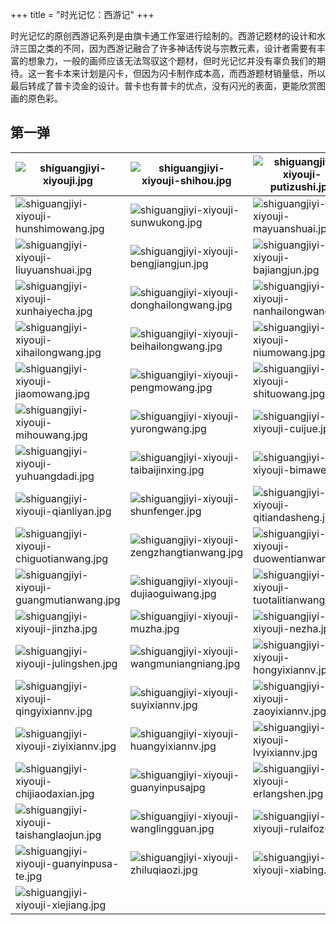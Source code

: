 +++
title = "时光记忆：西游记"
+++

时光记忆的原创西游记系列是由旗卡通工作室进行绘制的。西游记题材的设计和水浒三国之类的不同，因为西游记融合了许多神话传说与宗教元素，设计者需要有丰富的想象力，一般的画师应该无法驾驭这个题材，但时光记忆并没有辜负我们的期待。这一套卡本来计划是闪卡，但因为闪卡制作成本高，而西游题材销量低，所以最后转成了普卡烫金的设计。普卡也有普卡的优点，没有闪光的表面，更能欣赏图画的原色彩。

## 第一弹

|![shiguangjiyi-xiyouji.jpg](https://guanqr-com.oss-cn-hangzhou.aliyuncs.com/images/shiguangjiyi-xiyouji.jpg "卡头")|![shiguangjiyi-xiyouji-shihou.jpg](https://guanqr-com.oss-cn-hangzhou.aliyuncs.com/images/shiguangjiyi-xiyouji-shihou.jpg "石猴")|![shiguangjiyi-xiyouji-putizushi.jpg](https://guanqr-com.oss-cn-hangzhou.aliyuncs.com/images/shiguangjiyi-xiyouji-putizushi.jpg "菩提祖师")|
|--|--|--|
|![shiguangjiyi-xiyouji-hunshimowang.jpg](https://guanqr-com.oss-cn-hangzhou.aliyuncs.com/images/shiguangjiyi-xiyouji-hunshimowang.jpg "混世魔王")|![shiguangjiyi-xiyouji-sunwukong.jpg](https://guanqr-com.oss-cn-hangzhou.aliyuncs.com/images/shiguangjiyi-xiyouji-sunwukong.jpg "孙悟空")|![shiguangjiyi-xiyouji-mayuanshuai.jpg](https://guanqr-com.oss-cn-hangzhou.aliyuncs.com/images/shiguangjiyi-xiyouji-mayuanshuai.jpg "马元帅")|
|![shiguangjiyi-xiyouji-liuyuanshuai.jpg](https://guanqr-com.oss-cn-hangzhou.aliyuncs.com/images/shiguangjiyi-xiyouji-liuyuanshuai.jpg "流元帅")|![shiguangjiyi-xiyouji-bengjiangjun.jpg](https://guanqr-com.oss-cn-hangzhou.aliyuncs.com/images/shiguangjiyi-xiyouji-bengjiangjun.jpg "崩将军")|![shiguangjiyi-xiyouji-bajiangjun.jpg](https://guanqr-com.oss-cn-hangzhou.aliyuncs.com/images/shiguangjiyi-xiyouji-bajiangjun.jpg "芭将军")|
|![shiguangjiyi-xiyouji-xunhaiyecha.jpg](https://guanqr-com.oss-cn-hangzhou.aliyuncs.com/images/shiguangjiyi-xiyouji-xunhaiyecha.jpg "巡海夜叉")|![shiguangjiyi-xiyouji-donghailongwang.jpg](https://guanqr-com.oss-cn-hangzhou.aliyuncs.com/images/shiguangjiyi-xiyouji-donghailongwang.jpg "东海龙王")|![shiguangjiyi-xiyouji-nanhailongwang.jpg](https://guanqr-com.oss-cn-hangzhou.aliyuncs.com/images/shiguangjiyi-xiyouji-nanhailongwang.jpg "南海龙王")|
|![shiguangjiyi-xiyouji-xihailongwang.jpg](https://guanqr-com.oss-cn-hangzhou.aliyuncs.com/images/shiguangjiyi-xiyouji-xihailongwang.jpg "西海龙王")|![shiguangjiyi-xiyouji-beihailongwang.jpg](https://guanqr-com.oss-cn-hangzhou.aliyuncs.com/images/shiguangjiyi-xiyouji-beihailongwang.jpg "北海龙王")|![shiguangjiyi-xiyouji-niumowang.jpg](https://guanqr-com.oss-cn-hangzhou.aliyuncs.com/images/shiguangjiyi-xiyouji-niumowang.jpg "牛魔王")|
|![shiguangjiyi-xiyouji-jiaomowang.jpg](https://guanqr-com.oss-cn-hangzhou.aliyuncs.com/images/shiguangjiyi-xiyouji-jiaomowang.jpg "蛟魔王")|![shiguangjiyi-xiyouji-pengmowang.jpg](https://guanqr-com.oss-cn-hangzhou.aliyuncs.com/images/shiguangjiyi-xiyouji-pengmowang.jpg "鹏魔王")|![shiguangjiyi-xiyouji-shituowang.jpg](https://guanqr-com.oss-cn-hangzhou.aliyuncs.com/images/shiguangjiyi-xiyouji-shituowang.jpg "狮驼王")|
|![shiguangjiyi-xiyouji-mihouwang.jpg](https://guanqr-com.oss-cn-hangzhou.aliyuncs.com/images/shiguangjiyi-xiyouji-mihouwang.jpg "猕猴王")|![shiguangjiyi-xiyouji-yurongwang.jpg](https://guanqr-com.oss-cn-hangzhou.aliyuncs.com/images/shiguangjiyi-xiyouji-yurongwang.jpg "禺狨王")|![shiguangjiyi-xiyouji-cuijue.jpg](https://guanqr-com.oss-cn-hangzhou.aliyuncs.com/images/shiguangjiyi-xiyouji-cuijue.jpg "崔珏")|
|![shiguangjiyi-xiyouji-yuhuangdadi.jpg](https://guanqr-com.oss-cn-hangzhou.aliyuncs.com/images/shiguangjiyi-xiyouji-yuhuangdadi.jpg "玉皇大帝")|![shiguangjiyi-xiyouji-taibaijinxing.jpg](https://guanqr-com.oss-cn-hangzhou.aliyuncs.com/images/shiguangjiyi-xiyouji-taibaijinxing.jpg "太白金星")|![shiguangjiyi-xiyouji-bimawen.jpg](https://guanqr-com.oss-cn-hangzhou.aliyuncs.com/images/shiguangjiyi-xiyouji-bimawen.jpg "弼马温")|
|![shiguangjiyi-xiyouji-qianliyan.jpg](https://guanqr-com.oss-cn-hangzhou.aliyuncs.com/images/shiguangjiyi-xiyouji-qianliyan.jpg "千里眼")|![shiguangjiyi-xiyouji-shunfenger.jpg](https://guanqr-com.oss-cn-hangzhou.aliyuncs.com/images/shiguangjiyi-xiyouji-shunfenger.jpg "顺风耳")|![shiguangjiyi-xiyouji-qitiandasheng.jpg](https://guanqr-com.oss-cn-hangzhou.aliyuncs.com/images/shiguangjiyi-xiyouji-qitiandasheng.jpg "齐天大圣")|
|![shiguangjiyi-xiyouji-chiguotianwang.jpg](https://guanqr-com.oss-cn-hangzhou.aliyuncs.com/images/shiguangjiyi-xiyouji-chiguotianwang.jpg "持国天王")|![shiguangjiyi-xiyouji-zengzhangtianwang.jpg](https://guanqr-com.oss-cn-hangzhou.aliyuncs.com/images/shiguangjiyi-xiyouji-zengzhangtianwang.jpg "增长天王")|![shiguangjiyi-xiyouji-duowentianwang.jpg](https://guanqr-com.oss-cn-hangzhou.aliyuncs.com/images/shiguangjiyi-xiyouji-duowentianwang.jpg "多闻天王")|
|![shiguangjiyi-xiyouji-guangmutianwang.jpg](https://guanqr-com.oss-cn-hangzhou.aliyuncs.com/images/shiguangjiyi-xiyouji-guangmutianwang.jpg "广目天王")|![shiguangjiyi-xiyouji-dujiaoguiwang.jpg](https://guanqr-com.oss-cn-hangzhou.aliyuncs.com/images/shiguangjiyi-xiyouji-dujiaoguiwang.jpg "独角鬼王")|![shiguangjiyi-xiyouji-tuotalitianwang.jpg](https://guanqr-com.oss-cn-hangzhou.aliyuncs.com/images/shiguangjiyi-xiyouji-tuotalitianwang.jpg "托塔李天王")|
|![shiguangjiyi-xiyouji-jinzha.jpg](https://guanqr-com.oss-cn-hangzhou.aliyuncs.com/images/shiguangjiyi-xiyouji-jinzha.jpg "金吒")|![shiguangjiyi-xiyouji-muzha.jpg](https://guanqr-com.oss-cn-hangzhou.aliyuncs.com/images/shiguangjiyi-xiyouji-muzha.jpg "木吒")|![shiguangjiyi-xiyouji-nezha.jpg](https://guanqr-com.oss-cn-hangzhou.aliyuncs.com/images/shiguangjiyi-xiyouji-nezha.jpg "哪吒")|
|![shiguangjiyi-xiyouji-julingshen.jpg](https://guanqr-com.oss-cn-hangzhou.aliyuncs.com/images/shiguangjiyi-xiyouji-julingshen.jpg "巨灵神")|![shiguangjiyi-xiyouji-wangmuniangniang.jpg](https://guanqr-com.oss-cn-hangzhou.aliyuncs.com/images/shiguangjiyi-xiyouji-wangmuniangniang.jpg "王母娘娘")|![shiguangjiyi-xiyouji-hongyixiannv.jpg](https://guanqr-com.oss-cn-hangzhou.aliyuncs.com/images/shiguangjiyi-xiyouji-hongyixiannv.jpg "红衣仙女")|
|![shiguangjiyi-xiyouji-qingyixiannv.jpg](https://guanqr-com.oss-cn-hangzhou.aliyuncs.com/images/shiguangjiyi-xiyouji-qingyixiannv.jpg "青衣仙女")|![shiguangjiyi-xiyouji-suyixiannv.jpg](https://guanqr-com.oss-cn-hangzhou.aliyuncs.com/images/shiguangjiyi-xiyouji-suyixiannv.jpg "素衣仙女")|![shiguangjiyi-xiyouji-zaoyixiannv.jpg](https://guanqr-com.oss-cn-hangzhou.aliyuncs.com/images/shiguangjiyi-xiyouji-zaoyixiannv.jpg "皂衣仙女")|
|![shiguangjiyi-xiyouji-ziyixiannv.jpg](https://guanqr-com.oss-cn-hangzhou.aliyuncs.com/images/shiguangjiyi-xiyouji-ziyixiannv.jpg "紫衣仙女")|![shiguangjiyi-xiyouji-huangyixiannv.jpg](https://guanqr-com.oss-cn-hangzhou.aliyuncs.com/images/shiguangjiyi-xiyouji-huangyixiannv.jpg "黄衣仙女")|![shiguangjiyi-xiyouji-lvyixiannv.jpg](https://guanqr-com.oss-cn-hangzhou.aliyuncs.com/images/shiguangjiyi-xiyouji-lvyixiannv.jpg "绿衣仙女")|
|![shiguangjiyi-xiyouji-chijiaodaxian.jpg](https://guanqr-com.oss-cn-hangzhou.aliyuncs.com/images/shiguangjiyi-xiyouji-chijiaodaxian.jpg "赤脚大仙")|![shiguangjiyi-xiyouji-guanyinpusajpg](https://guanqr-com.oss-cn-hangzhou.aliyuncs.com/images/shiguangjiyi-xiyouji-guanyinpusa.jpg "观音菩萨")|![shiguangjiyi-xiyouji-erlangshen.jpg](https://guanqr-com.oss-cn-hangzhou.aliyuncs.com/images/shiguangjiyi-xiyouji-erlangshen.jpg "二郎神")|
|![shiguangjiyi-xiyouji-taishanglaojun.jpg](https://guanqr-com.oss-cn-hangzhou.aliyuncs.com/images/shiguangjiyi-xiyouji-taishanglaojun.jpg "太上老君")|![shiguangjiyi-xiyouji-wanglingguan.jpg](https://guanqr-com.oss-cn-hangzhou.aliyuncs.com/images/shiguangjiyi-xiyouji-wanglingguan.jpg "王灵官")|![shiguangjiyi-xiyouji-rulaifozu.jpg](https://guanqr-com.oss-cn-hangzhou.aliyuncs.com/images/shiguangjiyi-xiyouji-rulaifozu.jpg "如来佛祖")|
|![shiguangjiyi-xiyouji-guanyinpusa-te.jpg](https://guanqr-com.oss-cn-hangzhou.aliyuncs.com/images/shiguangjiyi-xiyouji-guanyinpusa-te.jpg "特·观音菩萨")|![shiguangjiyi-xiyouji-zhiluqiaozi.jpg](https://guanqr-com.oss-cn-hangzhou.aliyuncs.com/images/shiguangjiyi-xiyouji-zhiluqiaozi.jpg "特·指路樵子")|![shiguangjiyi-xiyouji-xiabing.jpg](https://guanqr-com.oss-cn-hangzhou.aliyuncs.com/images/shiguangjiyi-xiyouji-xiabing.jpg "特·虾兵")|
|![shiguangjiyi-xiyouji-xiejiang.jpg](https://guanqr-com.oss-cn-hangzhou.aliyuncs.com/images/shiguangjiyi-xiyouji-xiejiang.jpg "特·蟹将")|||